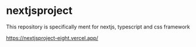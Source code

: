 # nextjsproject
This repository is specifically ment for nextjs, typescript and css framework

https://nextjsproject-eight.vercel.app/
